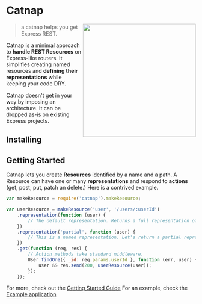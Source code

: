 # Catnap

<img width="300" align="right" src="https://dl.dropboxusercontent.com/u/25944784/catnap.png"/>

> a catnap helps you get Express REST.

Catnap is a minimal approach to **handle REST Resources** on Express-like routers. It simplifies creating named resources and **defining their representations** while keeping your code DRY.

Catnap doesn't get in your way by imposing an architecture. It can be dropped as-is on existing Express projects.

## Installing

## Getting Started
Catnap lets you create **Resources** identified by a name and a path. A Resource can have one or many **representations** and respond to **actions** (get, post, put, patch an delete.) Here is a contrived example.

~~~~javascript
var makeResource = require('catnap').makeResource;

var userResource = makeResource('user', '/users/:userId')
    .representation(function (user) {
        // The default representation. Returns a full representation of user
    })
    .representation('partial', function (user) {
    	// This is a named representation. Let's return a partial representation
    })
    .get(function (req, res) {
    	// Action methods take standard middleware.
        User.findOne({ _id: req.params.userId }, function (err, user) {
            user && res.send(200, userResource(user));
        });
    });
~~~~

For more, check out the [Getting Started Guide](./wiki/Getting-Started)
For an example, check the [Example application](./wiki/Example-application)
